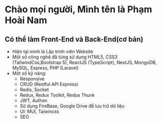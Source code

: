 # Chào mọi người, Mình tên là Phạm Hoài Nam
## Có thể làm Front-End và Back-End(cơ bản)
* Hiện tại mình là Lập trình viên Website
* Một số công nghệ đã từng sử dụng HTML5, CSS3 (TailwindCss,Bootstrap 5), ReactJS (TypeScript), NextJS, MongoDB, MySQL, Express, PHP (Laravel)
* Một số kỹ năng:
   * Responsive
   * CRUD (Restful API Express)
   * Redis, Socket
   * Redux, Redux Toolkit, Redux Thunk
   * JWT, Authen
   * Sử dụng FireBase, Google Drive để lưu trữ dữ liệu
   * UI: MUI, Taiwincss
   * SEO

